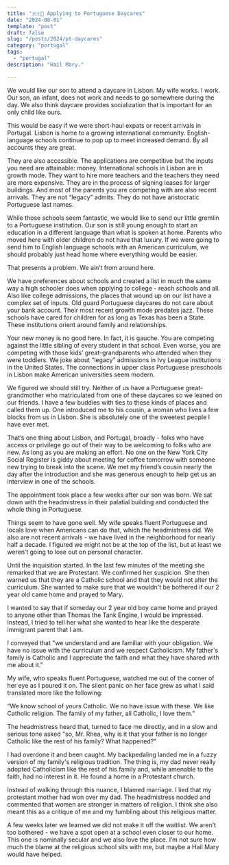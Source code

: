 ```yaml
---
title: "🇵🇹👶 Applying to Portuguese Daycares"
date: "2024-08-01"
template: "post"
draft: false
slug: "/posts/2024/pt-daycares"
category: "portugal"
tags:
  - "portugal"
description: "Hail Mary."

---
```


We would like our son to attend a daycare in Lisbon. My wife works. I work. Our son, an infant, does not work and needs to go somewhere during the day. We also think daycare provides socialization that is important for an only child like ours.

This would be easy if we were short-haul expats or recent arrivals in Portugal. Lisbon is home to a growing international community. English-language schools continue to pop up to meet increased demand. By all accounts they are great.

They are also accessible. The applications are competitive but the inputs you need are attainable: money. International schools in Lisbon are in growth mode. They want to hire more teachers and the teachers they need are more expensive. They are in the process of signing leases for larger buildings. And most of the parents you are competing with are also recent arrivals. They are not “legacy” admits. They do not have aristocratic Portuguese last names.

While those schools seem fantastic, we would like to send our little gremlin to a Portuguese institution. Our son is still young enough to start an education in a different language than what is spoken at home. Parents who moved here with older children do not have that luxury. If we were going to send him to English language schools with an American curriculum, we should probably just head home where everything would be easier.

That presents a problem. We ain’t from around here.

We have preferences about schools and created a list in much the same way a high schooler does when applying to college - reach schools and all. Also like college admissions, the places that wound up on our list have a complex set of inputs. Old guard Portuguese daycares do not care about your bank account. Their most recent growth mode predates jazz. These schools have cared for children for as long as Texas has been a State. These institutions orient around family and relationships.

Your new money is no good here. In fact, it is gauche. You are competing against the little sibling of every student in that school. Even worse, you are competing with those kids’ great-grandparents who attended when they were toddlers. We joke about “legacy” admissions in Ivy League institutions in the United States. The connections in upper class Portuguese preschools in Lisbon make American universities seem modern.

We figured we should still try. Neither of us have a Portuguese great-grandmother who matriculated from one of these daycares so we leaned on our friends. I have a few buddies with ties to these kinds of places and called them up. One introduced me to his cousin, a woman who lives a few blocks from us in Lisbon. She is absolutely one of the sweetest people I have ever met.

That’s one thing about Lisbon, and Portugal, broadly - folks who have access or privilege go out of their way to be welcoming to folks who are new. As long as you are making an effort. No one on the New York City Social Register is giddy about meeting for coffee tomorrow with someone new trying to break into the scene. We met my friend’s cousin nearly the day after the introduction and she was generous enough to help get us an interview in one of the schools.

The appointment took place a few weeks after our son was born. We sat down with the headmistress in their palatial building and conducted the whole thing in Portuguese.

Things seem to have gone well. My wife speaks fluent Portuguese and locals love when Americans can do that, which the headmistress did. We also are not recent arrivals - we have lived in the neighborhood for nearly half a decade. I figured we might not be at the top of the list, but at least we weren’t going to lose out on personal character.

Until the inquisition started. In the last few minutes of the meeting she remarked that we are Protestant. We confirmed her suspicion. She then warned us that they are a Catholic school and that they would not alter the curriculum. She wanted to make sure that we wouldn't be bothered if our 2 year old came home and prayed to Mary.

I wanted to say that if someday our 2 year old boy came home and prayed to anyone other than Thomas the Tank Engine, I would be impressed. Instead, I tried to tell her what she wanted to hear like the desperate immigrant parent that I am.

I conveyed that "we understand and are familiar with your obligation. We have no issue with the curriculum and we respect Catholicism. My father's family is Catholic and I appreciate the faith and what they have shared with me about it."

My wife, who speaks fluent Portuguese, watched me out of the corner of her eye as I poured it on. The silent panic on her face grew as what I said translated more like the following:

“We know school of yours Catholic. We no have issue with these. We like Catholic religion. The family of my father, all Catholic, I love them.”

The headmistress heard that, turned to face me directly, and in a slow and serious tone asked "so, Mr. Rhea, why is it that your father is no longer Catholic like the rest of his family? What happened?"

I had overdone it and been caught. My backpedaling landed me in a fuzzy version of my family's religious tradition. The thing is, my dad never really adopted Catholicism like the rest of his family and, while amenable to the faith, had no interest in it. He found a home in a Protestant church.

Instead of walking through this nuance, I blamed marriage. I lied that my protestant mother had won over my dad. The headmistress nodded and commented that women are stronger in matters of religion. I think she also meant this as a critique of me and my fumbling about this religious matter.

A few weeks later we learned we did not make it off the waitlist. We aren’t too bothered - we have a spot open at a school even closer to our home. This one is nominally secular and we also love the place. I’m not sure how much the blame at the religious school sits with me, but maybe a Hail Mary would have helped.
